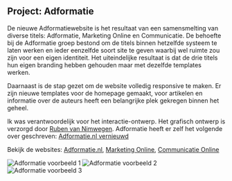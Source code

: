 ## Project: Adformatie

De nieuwe Adformatiewebsite is het resultaat van een samensmelting van diverse titels: Adformatie, Marketing Online en Communicatie. De behoefte bij de Adformatie groep bestond om de titels binnen hetzelfde systeem te laten werken en ieder eenzelfde soort site te geven waarbij wel ruimte zou zijn voor een eigen identiteit. Het uiteindelijke resultaat is dat de drie titels hun eigen branding hebben gehouden maar met dezelfde templates werken.

Daarnaast is de stap gezet om de website volledig responsive te maken. Er zijn nieuwe templates voor de homepage gemaakt, voor artikelen en informatie over de auteurs heeft een belangrijke plek gekregen binnen het geheel.

Ik was verantwoordelijk voor het interactie-ontwerp. Het grafisch ontwerp is verzorgd door [Ruben van Nimwegen](http://rubenvannimwegen.prosite.com). Adformatie heeft er zelf het volgende over geschreven: [Adformatie.nl vernieuwd](http://www.adformatie.nl/nieuws/adformatienl-vernieuwd)

Bekijk de websites: [Adformatie.nl](http://adformatie.nl), [Marketing Online](http://www.marketingonline.nl), [Communicatie Online](http://www.communicatieonline.nl)

![Adformatie voorbeeld 1](/images/portfolio/adformatie-item1.jpg)
![Adformatie voorbeeld 2](/images/portfolio/adformatie-item2.jpg)
![Adformatie voorbeeld 3](/images/portfolio/adformatie-item3.jpg)
